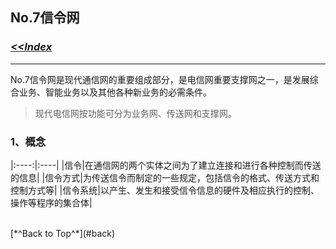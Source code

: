 ## <span id="back">No.7信令网</span> ##

### [*<<Index*](http://sheldonjie.github.io/)
----------

No.7信令网是现代通信网的重要组成部分，是电信网重要支撑网之一，是发展综合业务、智能业务以及其他各种新业务的必需条件。

> 现代电信网按功能可分为业务网、传送网和支撑网。

### 1、概念 ###


|:----:|:----|
|信令|在通信网的两个实体之间为了建立连接和进行各种控制而传送的信息|
|信令方式|为传送信令而制定的一些规定，包括信令的格式、传送方式和控制方式等|
|信令系统|以产生、发生和接受信令信息的硬件及相应执行的控制、操作等程序的集合体|


<br>
[*^Back to Top^*](#back)
